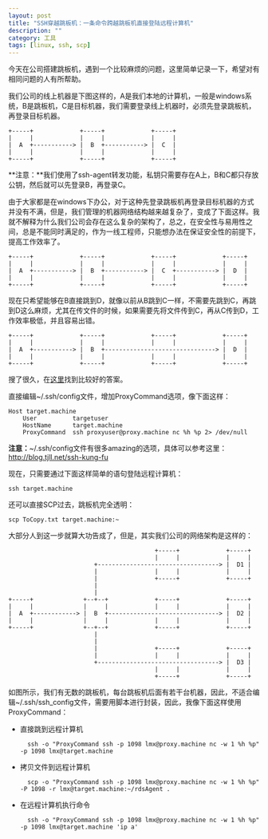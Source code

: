 ```yaml
---
layout: post
title: "SSH穿越跳板机：一条命令跨越跳板机直接登陆远程计算机"
description: ""
category: 工具
tags: [linux, ssh, scp]
---
```


今天在公司搭建跳板机，遇到一个比较麻烦的问题，这里简单记录一下，希望对有相同问题的人有所帮助。

我们公司的线上机器是下图这样的，A是我们本地的计算机，一般是windows系统，B是跳板机，C是目标机器，我们需要登录线上机器时，必须先登录跳板机，再登录目标机器。

    +-----+             +-----+             +-----+
    |     |             |     |             |     |
    |  A  +-----------> |  B  +-----------> |  C  |
    |     |             |     |             |     |
    +-----+             +-----+             +-----+

**注意：**我们使用了ssh-agent转发功能，私钥只需要存在A上，B和C都只存放公钥，然后就可以先登录B，再登录C。

由于大家都是在windows下办公，对于这种先登录跳板机再登录目标机器的方式并没有不满，但是，我们管理的机器网络结构越来越复杂了，变成了下面这样。我就不解释为什么我们公司会存在这么复杂的架构了，总之，在安全性与易用性之间，总是不能同时满足的，作为一线工程师，只能想办法在保证安全性的前提下，提高工作效率了。

    +-----+             +-----+             +-----+             +-----+
    |     |             |     |             |     |             |     |
    |  A  +-----------> |  B  +-----------> |  C  +-----------> |  D  |
    |     |             |     |             |     |             |     |
    +-----+             +-----+             +-----+             +-----+

现在只希望能够在B直接跳到D，就像以前从B跳到C一样，不需要先跳到C，再跳到D这么麻烦，尤其在传文件的时候，如果需要先将文件传到C，再从C传到D，工作效率极低，并且容易出错。

    +-----+             +-----+             +-----+             +-----+
    |     |             |     |             |     |             |     |
    |  A  +-----------> |  B  +-------------------------------> |  D  |
    |     |             |     |             |     |             |     |
    +-----+             +-----+             +-----+             +-----+


搜了很久，在[这里](http://superuser.com/questions/174160/scp-over-a-proxy-with-one-command-from-local-machine)找到比较好的答案。

直接编辑~/.ssh/config文件，增加ProxyCommand选项，像下面这样：

    Host target.machine
        User          targetuser
        HostName      target.machine
        ProxyCommand  ssh proxyuser@proxy.machine nc %h %p 2> /dev/null

**注意：**~/.ssh/config文件有很多amazing的选项，具体可以参考这里：<http://blog.tjll.net/ssh-kung-fu>

现在，只需要通过下面这样简单的语句登陆远程计算机：

    ssh target.machine

还可以直接SCP过去，跳板机完全透明：

    scp ToCopy.txt target.machine:~

大部分人到这一步就算大功告成了，但是，其实我们公司的网络架构是这样的：

                                             +-----+             +-----+
                                             |     |             |     |
                            +----------------------------------> |  D1 |
                            |                |     |             |     |
                            |                +-----+             +-----+
                            |
                            |
    +-----+              +--+--+             +-----+             +-----+
    |     |              |     |             |     |             |     |
    |  A  +------------> |  B  +-------------------------------> |  D2 |
    |     |              |     |             |     |             |     |
    +-----+              +--+--+             +-----+             +-----+
                            |
                            |
                            |                +-----+             +-----+
                            |                |     |             |     |
                            +----------------------------------> |  D3 |
                                             |     |             |     |
                                             +-----+             +-----+

如图所示，我们有无数的跳板机，每台跳板机后面有若干台机器，因此，不适合编辑~/.ssh/ssh_config文件，需要用脚本进行封装，因此，我像下面这样使用ProxyCommand：

* 直接跳到远程计算机

        ssh -o "ProxyCommand ssh -p 1098 lmx@proxy.machine nc -w 1 %h %p" -p 1098 lmx@target.machine

* 拷贝文件到远程计算机

        scp -o "ProxyCommand ssh -p 1098 lmx@proxy.machine nc -w 1 %h %p" -P 1098 -r lmx@target.machine:~/rdsAgent .

* 在远程计算机执行命令

        ssh -o "ProxyCommand ssh -p 1098 lmx@proxy.machine nc -w 1 %h %p" -p 1098 lmx@target.machine 'ip a'
